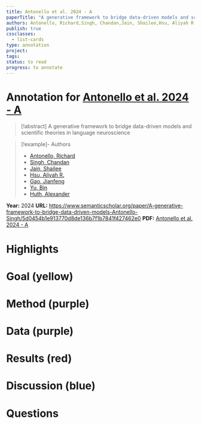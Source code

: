 ```yaml
---
title: Antonello et al. 2024 - A
paperTitle: "A generative framework to bridge data-driven models and scientific theories in language neuroscience"
authors: Antonello, Richard,Singh, Chandan,Jain, Shailee,Hsu, Aliyah R.,Gao, Jianfeng,Yu, Bin,Huth, Alexander
publish: true
cssclasses:
  - list-cards
type: annotation
project:
tags:
status: to read
progress: to annotate
---
```

# Annotation for [Antonello et al. 2024 - A](Papers/References/Antonello%20et%20al.%202024%20-%20A)

> [!abstract] A generative framework to bridge data-driven models and scientific theories in language neuroscience

> [!example]- Authors
> - [Antonello, Richard](Antonello%2C%20Richard)
> - [Singh, Chandan](Singh%2C%20Chandan)
> - [Jain, Shailee](Jain%2C%20Shailee)
> - [Hsu, Aliyah R.](Hsu%2C%20Aliyah%20R.)
> - [Gao, Jianfeng](Gao%2C%20Jianfeng)
> - [Yu, Bin](Yu%2C%20Bin)
> - [Huth, Alexander](Huth%2C%20Alexander)

**Year:** 2024
**URL:** https://www.semanticscholar.org/paper/A-generative-framework-to-bridge-data-driven-models-Antonello-Singh/5d0454b1e913770d8de136b7f1b7841f427462e0
**PDF:** [Antonello et al. 2024 - A](Papers/PDFs/Antonello%20et%20al.%202024%20-%20A%20generative%20framework%20to%20bridge%20data-driven%20models%20and%20scientific%20theories%20in%20language%20neuroscience.pdf)

# Highlights


# Goal (yellow)


# Method (purple)


# Data (purple)


# Results (red)


# Discussion (blue)


# Questions

